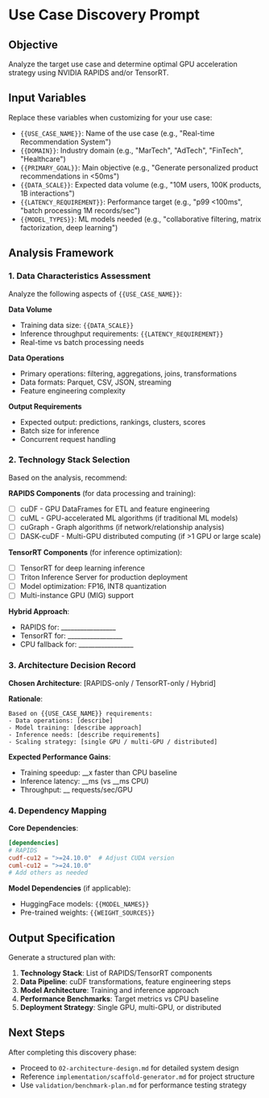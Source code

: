 # Use Case Discovery Prompt

## Objective
Analyze the target use case and determine optimal GPU acceleration strategy using NVIDIA RAPIDS and/or TensorRT.

## Input Variables
Replace these variables when customizing for your use case:

- `{{USE_CASE_NAME}}`: Name of the use case (e.g., "Real-time Recommendation System")
- `{{DOMAIN}}`: Industry domain (e.g., "MarTech", "AdTech", "FinTech", "Healthcare")
- `{{PRIMARY_GOAL}}`: Main objective (e.g., "Generate personalized product recommendations in <50ms")
- `{{DATA_SCALE}}`: Expected data volume (e.g., "10M users, 100K products, 1B interactions")
- `{{LATENCY_REQUIREMENT}}`: Performance target (e.g., "p99 <100ms", "batch processing 1M records/sec")
- `{{MODEL_TYPES}}`: ML models needed (e.g., "collaborative filtering, matrix factorization, deep learning")

## Analysis Framework

### 1. Data Characteristics Assessment
Analyze the following aspects of `{{USE_CASE_NAME}}`:

**Data Volume**
- Training data size: `{{DATA_SCALE}}`
- Inference throughput requirements: `{{LATENCY_REQUIREMENT}}`
- Real-time vs batch processing needs

**Data Operations**
- Primary operations: filtering, aggregations, joins, transformations
- Data formats: Parquet, CSV, JSON, streaming
- Feature engineering complexity

**Output Requirements**
- Expected output: predictions, rankings, clusters, scores
- Batch size for inference
- Concurrent request handling

### 2. Technology Stack Selection

Based on the analysis, recommend:

**RAPIDS Components** (for data processing and training):
- [ ] cuDF - GPU DataFrames for ETL and feature engineering
- [ ] cuML - GPU-accelerated ML algorithms (if traditional ML models)
- [ ] cuGraph - Graph algorithms (if network/relationship analysis)
- [ ] DASK-cuDF - Multi-GPU distributed computing (if >1 GPU or large scale)

**TensorRT Components** (for inference optimization):
- [ ] TensorRT for deep learning inference
- [ ] Triton Inference Server for production deployment
- [ ] Model optimization: FP16, INT8 quantization
- [ ] Multi-instance GPU (MIG) support

**Hybrid Approach**:
- RAPIDS for: _________________
- TensorRT for: _________________
- CPU fallback for: _________________

### 3. Architecture Decision Record

**Chosen Architecture**: [RAPIDS-only / TensorRT-only / Hybrid]

**Rationale**:
```
Based on {{USE_CASE_NAME}} requirements:
- Data operations: [describe]
- Model training: [describe approach]
- Inference needs: [describe requirements]
- Scaling strategy: [single GPU / multi-GPU / distributed]
```

**Expected Performance Gains**:
- Training speedup: __x faster than CPU baseline
- Inference latency: __ms (vs __ms CPU)
- Throughput: __ requests/sec/GPU

### 4. Dependency Mapping

**Core Dependencies**:
```toml
[dependencies]
# RAPIDS
cudf-cu12 = ">=24.10.0"  # Adjust CUDA version
cuml-cu12 = ">=24.10.0"
# Add others as needed
```

**Model Dependencies** (if applicable):
- HuggingFace models: `{{MODEL_NAMES}}`
- Pre-trained weights: `{{WEIGHT_SOURCES}}`

## Output Specification

Generate a structured plan with:

1. **Technology Stack**: List of RAPIDS/TensorRT components
2. **Data Pipeline**: cuDF transformations, feature engineering steps
3. **Model Architecture**: Training and inference approach
4. **Performance Benchmarks**: Target metrics vs CPU baseline
5. **Deployment Strategy**: Single GPU, multi-GPU, or distributed

## Next Steps

After completing this discovery phase:
- Proceed to `02-architecture-design.md` for detailed system design
- Reference `implementation/scaffold-generator.md` for project structure
- Use `validation/benchmark-plan.md` for performance testing strategy
